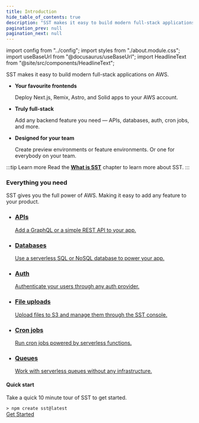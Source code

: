 ```yaml
---
title: Introduction
hide_table_of_contents: true
description: "SST makes it easy to build modern full-stack applications on AWS."
pagination_prev: null
pagination_next: null
---
```


import config from "../config";
import styles from "./about.module.css";
import useBaseUrl from "@docusaurus/useBaseUrl";
import HeadlineText from "@site/src/components/HeadlineText";

<HeadlineText>

SST makes it easy to build modern full-stack applications on AWS.

</HeadlineText>

<div className={styles.summary}>

- **Your favourite frontends**

  Deploy Next.js, Remix, Astro, and Solid apps to your AWS account.

- **Truly full-stack**

  Add any backend feature you need — APIs, databases, auth, cron jobs, and more.

- **Designed for your team**

  Create preview environments or feature environments. Or one for everybody on your team.

</div>

:::tip Learn more
Read the [**What is SST**](what-is-sst.md) chapter to learn more about SST.
:::

<div className={styles.heading}>
  <h3>Everything you need</h3>
  <p>SST gives you the full power of AWS. Making it easy to add any feature to your product.</p>
</div>

<ul className={styles.features}>
  <li>
    <a href={useBaseUrl("/constructs/Api")}>
      <h3>APIs</h3>
      <p>Add a GraphQL or a simple REST API to your app.</p>
    </a>
  </li>
  <li>
    <a href={useBaseUrl("/constructs/RDS")}>
      <h3>Databases</h3>
      <p>Use a serverless SQL or NoSQL database to power your app.</p>
    </a>
  </li>
  <li>
    <a href={useBaseUrl("/auth")}>
      <h3>Auth</h3>
      <p>Authenticate your users through any auth provider.</p>
    </a>
  </li>
  <li>
    <a href={useBaseUrl("/constructs/Bucket")}>
      <h3>File uploads</h3>
      <p>Upload files to S3 and manage them through the SST console.</p>
    </a>
  </li>
  <li>
    <a href={useBaseUrl("/constructs/Cron")}>
      <h3>Cron jobs</h3>
      <p>Run cron jobs powered by serverless functions.</p>
    </a>
  </li>
  <li>
    <a href={useBaseUrl("/constructs/Queue")}>
      <h3>Queues</h3>
      <p>Work with serverless queues without any infrastructure.</p>
    </a>
  </li>
</ul>

<div className={styles.start}>

<span><i className="fas fa-stream"></i></span>

  <div className={styles.startContent}>
    <h4>Quick start</h4>
    <p>Take a quick 10 minute tour of SST to get started.</p>
  </div>
  <div>
    <div className={styles.startCode}>
      <code>> npm create sst@latest</code>
    </div>
    <a className={styles.startCta} href={useBaseUrl("/quick-start")}>
      Get Started
      <i class="fas fa-arrow-right"></i>
    </a>
  </div>

</div>
